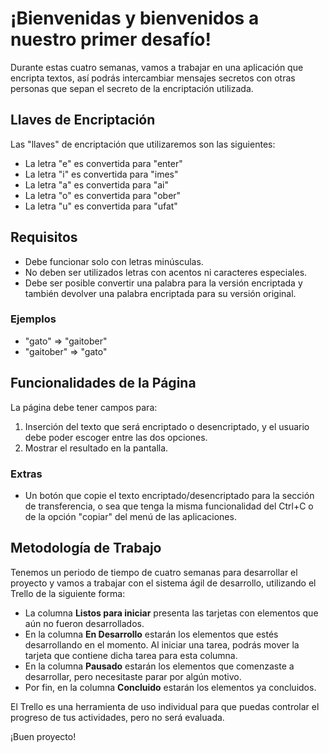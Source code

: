 # ¡Bienvenidas y bienvenidos a nuestro primer desafío!

Durante estas cuatro semanas, vamos a trabajar en una aplicación que encripta textos, así podrás intercambiar mensajes secretos con otras personas que sepan el secreto de la encriptación utilizada.

## Llaves de Encriptación

Las "llaves" de encriptación que utilizaremos son las siguientes:

- La letra "e" es convertida para "enter"
- La letra "i" es convertida para "imes"
- La letra "a" es convertida para "ai"
- La letra "o" es convertida para "ober"
- La letra "u" es convertida para "ufat"

## Requisitos

- Debe funcionar solo con letras minúsculas.
- No deben ser utilizados letras con acentos ni caracteres especiales.
- Debe ser posible convertir una palabra para la versión encriptada y también devolver una palabra encriptada para su versión original.

### Ejemplos

- "gato" => "gaitober"
- "gaitober" => "gato"

## Funcionalidades de la Página

La página debe tener campos para:

1. Inserción del texto que será encriptado o desencriptado, y el usuario debe poder escoger entre las dos opciones.
2. Mostrar el resultado en la pantalla.

### Extras

- Un botón que copie el texto encriptado/desencriptado para la sección de transferencia, o sea que tenga la misma funcionalidad del Ctrl+C o de la opción "copiar" del menú de las aplicaciones.

## Metodología de Trabajo

Tenemos un periodo de tiempo de cuatro semanas para desarrollar el proyecto y vamos a trabajar con el sistema ágil de desarrollo, utilizando el Trello de la siguiente forma:

- La columna **Listos para iniciar** presenta las tarjetas con elementos que aún no fueron desarrollados.
- En la columna **En Desarrollo** estarán los elementos que estés desarrollando en el momento. Al iniciar una tarea, podrás mover la tarjeta que contiene dicha tarea para esta columna.
- En la columna **Pausado** estarán los elementos que comenzaste a desarrollar, pero necesitaste parar por algún motivo.
- Por fin, en la columna **Concluido** estarán los elementos ya concluidos.

El Trello es una herramienta de uso individual para que puedas controlar el progreso de tus actividades, pero no será evaluada.

¡Buen proyecto!
